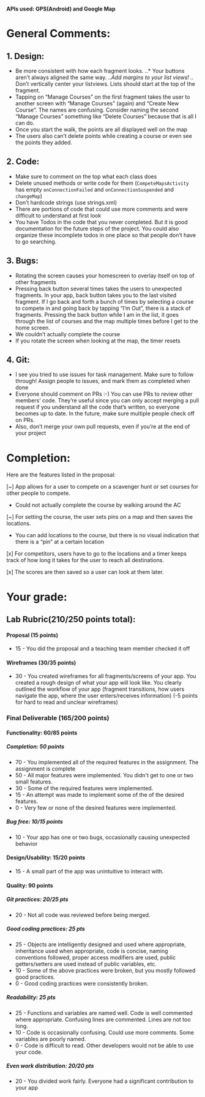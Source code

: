 **APIs used: GPS(Android) and Google Map**


# General Comments:


## 1.	Design:
* Be more consistent with how each fragment looks. 
..* Your buttons aren’t always aligned the same way. 
..*Add margins to your list views!
..* Don’t vertically center your listviews. Lists should start at the top of the fragment.
* Tapping on “Manage Courses” on the first fragment takes the user to another screen with “Manage Courses” (again) and “Create New Course”. The names are confusing. Consider naming the second “Manage Courses” something like “Delete Courses” because that is all I can do. 
* Once you start the walk, the points are all displayed well on the map
* The users also can’t delete points while creating a course or even see the points they added.


## 2.	Code:
* Make sure to comment on the top what each class does
* Delete unused methods or write code for them (`CompeteMapsActivity` has empty `onConnectionFailed` and `onConnectionSuspended` and `changeMap`)
* Don’t hardcode strings (use strings.xml)
* There are portions of code that could use more comments and were difficult to understand at first look
* You have Todos in the code that you never completed. But it is good documentation for the future steps of the project. You could also organize these incomplete todos in one place so that people don’t have to go searching.


## 3.	Bugs:
* Rotating the screen causes your homescreen to overlay itself on top of other fragments
* Pressing back button several times takes the users to unexpected fragments. In your app, back button takes you to the last visited fragment. If I go back and forth a bunch of times by selecting a course to compete in and going back by tapping “I’m Out”, there is a stack of fragments. Pressing the back button while I am in the list, it goes through the list of courses and the map multiple times before I get to the home screen.
* We couldn’t actually complete the course
* If you rotate the screen when looking at the map, the timer resets


## 4. Git:
* I see you tried to use issues for task management. Make sure to follow through! Assign people to issues, and mark them as completed when done
* Everyone should comment on PRs :-) You can use PRs to review other members’ code. They’re useful since you can only accept merging a pull request if you understand all the code that’s written, so everyone becomes up to date. In the future, make sure multiple people check off on PRs.
* Also, don’t merge your own pull requests, even if you’re at the end of your project


# Completion:


Here are the features listed in the proposal:


[~] App allows for a user to compete on a scavenger hunt or set courses for other people to compete. 
* Could not actually complete the course by walking around the AC


[~] For setting the course, the user sets pins on a map and then saves the locations. 
* You can add locations to the course, but there is no visual indication that there is a “pin” at a certain location


[x] For competitors, users have to go to the locations and a timer keeps track of how long it takes for the user to reach all destinations. 


[x] The scores are then saved so a user can look at them later.


# Your grade:


## Lab Rubric(210/250 points total):


#### Proposal (15 points)
* 15 - You did the proposal and a teaching team member checked it off


#### Wireframes (30/35 points)
* 30 - You created wireframes for all fragments/screens of your app. You created a rough design of what your app will look like. You clearly outlined the workflow of your app (fragment transitions, how users navigate the app, where the user enters/receives information) (-5 points for hard to read and unclear wireframes)


### Final Deliverable (165/200 points)
#### Functionality: 60/85 points
##### Completion: 50 points
* 70 - You implemented all of the required features in the assignment. The assignment is complete
* 50 - All major features were implemented. You didn't get to one or two small features.
* 30 - Some of the required features were implemented.
* 15 - An attempt was made to implement some of the of the desired features.
* 0 - Very few or none of the desired features were implemented.


##### Bug free: 10/15 points
* 10 - Your app has one or two bugs, occasionally causing unexpected behavior


#### Design/Usability: 15/20 points
* 15 - A small part of the app was unintuitive to interact with. 


#### Quality: 90 points


##### Git practices: 20/25 pts
* 20 - Not all code was reviewed before being merged.


##### Good coding practices: 25 pts
* 25 - Objects are intelligently designed and used where appropriate, inheritance used when appropriate, code is concise, naming conventions followed, proper access modifiers are used, public getters/setters are used instead of public variables, etc.
* 10 - Some of the above practices were broken, but you mostly followed good practices.
* 0 - Good coding practices were consistently broken.


##### Readability: 25 pts
* 25 - Functions and variables are named well. Code is well commented where appropriate. Confusing lines are commented. Lines are not too long.
* 10 - Code is occasionally confusing. Could use more comments. Some variables are poorly named.
* 0 - Code is difficult to read. Other developers would not be able to use your code.


##### Even work distribution: 20/20 pts
* 20 - You divided work fairly. Everyone had a significant contribution to your app


